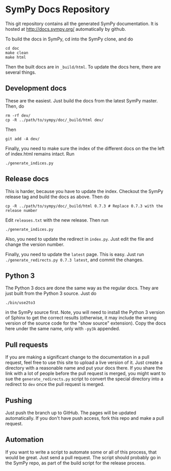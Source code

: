 # SymPy Docs Repository

This git repository contains all the generated SymPy documentation. It is
hosted at http://docs.sympy.org/ automatically by github.

To build the docs in SymPy, cd into the SymPy clone, and do

    cd doc
    make clean
    make html

Then the built docs are in `_build/html`.  To update the docs here, there are
several things.

## Development docs

These are the easiest.  Just build the docs from the latest SymPy master.
Then, do

    rm -rf dev/
    cp -R ../path/to/sympy/doc/_build/html dev/

Then

    git add -A dev/

Finally, you need to make sure the index of the different docs on the the left
of index.html remains intact. Run

    ./generate_indices.py

## Release docs

This is harder, because you have to update the index.  Checkout the SymPy
release tag and build the docs as above.  Then do

    cp -R ../path/to/sympy/doc/_build/html 0.7.3 # Replace 0.7.3 with the release number

Edit `releases.txt` with the new release. Then run

    ./generate_indices.py

Also, you need to update the redirect in `index.py`. Just edit the file and
change the version number.

Finally, you need to update the `latest` page. This is easy. Just run
`./generate_redirects.py 0.7.3 latest`, and commit the changes.

## Python 3

The Python 3 docs are done the same way as the regular docs. They are just
built from the Python 3 source.  Just do

    ./bin/use2to3

in the SymPy source first.  Note, you will need to install the Python 3
version of Sphinx to get the correct results (otherwise, it may include the
wrong version of the source code for the "show source" extension).  Copy the
docs here under the same name, only with `-py3k` appended.

## Pull requests

If you are making a significant change to the documentation in a pull request,
feel free to use this site to upload a live version of it.  Just create a
directory with a reasonable name and put your docs there. If you share the
link with a lot of people before the pull request is merged, you might want to
sue the `generate_redirects.py` script to convert the special directory into a
redirect to `dev` once the pull request is merged.

## Pushing

Just push the branch up to GitHub.  The pages will be updated automatically.
If you don't have push access, fork this repo and make a pull request.

## Automation

If you want to write a script to automate some or all of this process, that
would be great.  Just send a pull request.  The script should probably go in
the SymPy repo, as part of the build script for the release process.
